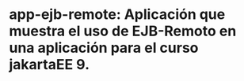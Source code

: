 # app-ejb-remote: Aplicación que muestra el uso de EJB-Remoto en una aplicación para el curso jakartaEE 9.
